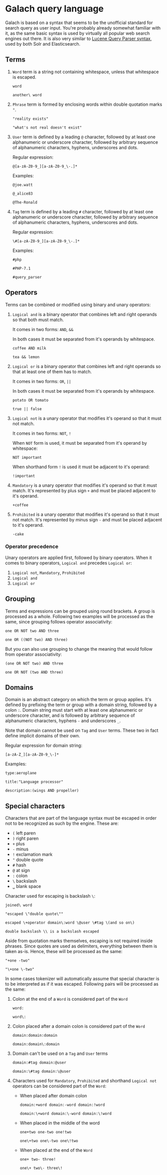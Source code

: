 # Galach query language

Galach is based on a syntax that seems to be the unofficial standard for search query as user input.
You're probably already somewhat familiar with it, as the same basic syntax is used by virtually all
popular web search engines out there. It is also very similar to [Lucene Query Parser syntax](https://lucene.apache.org/core/2_9_4/queryparsersyntax.html),
used by both Solr and Elasticsearch.

## Terms

1. `Word` term is a string not containing whitespace, unless that whitespace is escaped.

    ```
    word
    ```
    ```
    another\ word
    ```

2. `Phrase` term is formed by enclosing words within double quotation marks `"`.

    ```
    "reality exists"
    ```
    ```
    "what's not real doesn't exist"
    ```

3. `User` term is defined by a leading `@` character, followed by at least one alphanumeric or
    underscore character, followed by arbitrary  sequence of alphanumeric characters, hyphens,
    underscores and dots.

    Regular expression:

    ```
    @[a-zA-Z0-9_][a-zA-Z0-9_\-.]*
    ```

    Examples:

    ```
    @joe.watt
    ```
    ```
    @_alice83
    ```
    ```
    @The-Ronald
    ```

4. `Tag` term is defined by a leading `#` character, followed by at least one alphanumeric or
    underscore character, followed by arbitrary sequence of alphanumeric characters, hyphens,
    underscores and dots.

    Regular expression:

    ```
    \#[a-zA-Z0-9_][a-zA-Z0-9_\-.]*
    ```

    Examples:

    ```
    #php
    ```
    ```
    #PHP-7.1
    ```
    ```
    #query_parser
    ```

## Operators

Terms can be combined or modified using binary and unary operators:

1. `Logical and` is a binary operator that combines left and right operands so that both must
    match.

    It comes in two forms: `AND`, `&&`

    In both cases it must be separated from it's operands by whitespace.

    ```
    coffee AND milk
    ```
    ```
    tea && lemon
    ```

2. `Logical or` is a binary operator that combines left and right operands so that at least one of
    them has to match.

    It comes in two forms: `OR`, `||`

    In both cases it must be separated from it's operands by whitespace.

    ```
    potato OR tomato
    ```
    ```
    true || false
    ```

3. `Logical not` is a unary operator that modifies it's operand so that it must not match.

    It comes in two forms: `NOT`, `!`

    When `NOT` form is used, it must be separated from it's operand by whitespace:

    ```
    NOT important
    ```

    When shorthand form `!` is used it must be adjacent to it's operand:

    ```
    !important
    ```

4. `Mandatory` is a unary operator that modifies it's operand so that it must match.
    It's represented by plus sign `+` and must be placed adjacent to it's operand.

    ```
    +coffee
    ```

5. `Prohibited` is a unary operator that modifies it's operand so that it must not match.
    It's represented by minus sign `-` and must be placed adjacent to it's operand.

    ```
    -cake
    ```

### Operator precedence

Unary operators are applied first, followed by binary operators. When it comes to binary operators, `Logical and` precedes `Logical or`:

1. `Logical not`, `Mandatory`, `Prohibited`
2. `Logical and`
3. `Logical or`

## Grouping

Terms and expressions can be grouped using round brackets. A group is processed as a whole.
Following two examples will be processed as the same, since grouping follows operator associativity:

```
one OR NOT two AND three
```
```
one OR ((NOT two) AND three)
```

But you can also use grouping to change the meaning that would follow from operator associativity:

```
(one OR NOT two) AND three
```
```
one OR NOT (two AND three)
```

## Domains

Domain is an abstract category on which the term or group applies. It's defined by prefixing the
term or group with a domain string, followed by a colon `:`. Domain string must start with at least
one alphanumeric or underscore character, and is followed by arbitrary sequence of alphanumeric
characters, hyphens `-` and underscores `_`.

Note that domain cannot be used on `Tag` and `User` terms. These two in fact define implicit domains
of their own.

Regular expression for domain string:

```
[a-zA-Z_][a-zA-Z0-9_\-]*
```

Examples:

```
type:aeroplane
```
```
title:"Language processor"
```
```
description:(wings AND propeller)
```

## Special characters

Characters that are part of the language syntax must be escaped in order not to be recognized as
such by the engine. These are:

- `(` left paren
- `)` right paren
- `+` plus
- `-` minus
- `!` exclamation mark
- `"` double quote
- `#` hash
- `@` at sign
- `:` colon
- `\` backslash
- `␣` blank space

Character used for escaping is backslash `\`:

```
joined\ word
```
```
"escaped \"double quote\""
```
```
escaped \+operator domain\:word \@user \#tag \(and so on\)
```
```
double backslash \\ is a backslash escaped
```

Aside from quotation marks themselves, escaping is not required inside phrases. Since quotes are
used as delimiters, everything between them is taken as-is. Hence, these will be processed as the
same:

```
"+one -two"
```
```
"\+one \-two"
```

In some cases tokenizer will automatically assume that special character is to be interpreted as if
it was escaped. Following pairs will be processed as the same:

1. Colon at the end of a `Word` is considered part of the `Word`

   ```
   word:
   ```
   ```
   word\:
   ```

2. Colon placed after a domain colon is considered part of the `Word`

   ```
   domain:domain:domain
   ```
   ```
   domain:domain\:domain
   ```

3. Domain can't be used on a `Tag` and `User` terms

   ```
   domain:#tag domain:@user
   ```
   ```
   domain:\#tag domain:\@user
   ```

4. Characters used for `Mandatory`, `Prohibited` and shorthand `Logical not` operators can be
   considered part of the `Word`:

   - When placed after domain colon

      ```
      domain:+word domain:-word domain:!word
      ```
      ```
      domain:\+word domain:\-word domain:\!word
      ```

   - When placed in the middle of the word

      ```
      one+two one-two one!two
      ```
      ```
      one\+two one\-two one\!two
      ```

   - When placed at the end of the `Word`

      ```
      one+ two- three!
      ```
      ```
      one\+ two\- three\!
      ```
